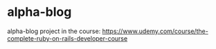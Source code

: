 # alpha-blog
alpha-blog project in the course: https://www.udemy.com/course/the-complete-ruby-on-rails-developer-course
